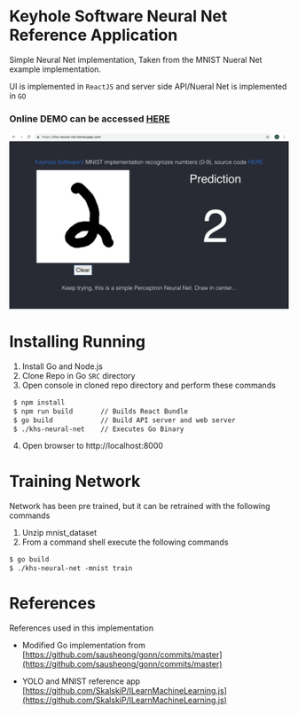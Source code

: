 # Keyhole Software Neural Net Reference Application
Simple Neural Net implementation, Taken from the MNIST Nueral Net example implementation. 

UI is implemented in `ReactJS` and server side API/Nueral Net is implemented in `GO` 

### Online DEMO can be accessed [HERE](https://khs-neural-net.herokuapp.com)

![](https://github.com/in-the-keyhole/khs-neural-net/blob/master/images/neural-net.png)


# Installing Running 

1. Install Go and Node.js
2. Clone Repo in Go `SRC` directory 
3. Open console in cloned repo directory and perform these commands 

```
 $ npm install
 $ npm run build       // Builds React Bundle 
 $ go build            // Build API server and web server
 $ ./khs-neural-net    // Executes Go Binary
```

4. Open browser to http://localhost:8000

# Training Network

Network has been pre trained, but it can be retrained with the following commands

1. Unzip mnist_dataset
2. From a command shell execute the following commands

```
$ go build
$ ./khs-neural-net -mnist train
```

# References 

References used in this implementation

* Modified Go implementation from [https://github.com/sausheong/gonn/commits/master](https://github.com/sausheong/gonn/commits/master)

* YOLO and MNIST reference app [https://github.com/SkalskiP/ILearnMachineLearning.js](https://github.com/SkalskiP/ILearnMachineLearning.js)

